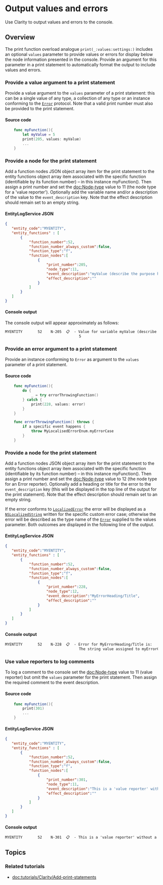 # Output values and errors

Use Clarity to output values and errors to the console.

## Overview

The print function overload analogue  ``print(_:values:settings:)`` includes an optional `values` parameter to provide values or errors for display below the node information presented in the console. Provide an argument for this parameter in a print statement to automatically format the output to include values and errors.


### Provide a value argument to a print statement
Provide a value argument to the `values` parameter of a print statement: this can be a single value of any type, a collection of any type or an instance conforming to the [`Error`]( https://developer.apple.com/documentation/swift/error) protocol. Note that a valid print number must also be provided to the print statement.

#### Source code
```swift
    func myFunction(){
        let myValue = 5
        print(205, values: myValue)
        ...
    }
```
### Provide a node for the print statement
Add a function nodes JSON object array item for the print statement to the entity functions object array item associated with the specific function (identifiable by its function number) – in this instance myFunction(). Then assign a print number and set the <doc:Node-type> value to 11 (the node type for a 'value reporter'). Optionally add the variable name and/or a description of the value to the `event_description` key. Note that the effect description should remain set to an empty string.   

#### EntityLogService JSON
```json
{
   "entity_code":"MYENTITY",
   "entity_functions" : [
       {
           "function_number":52,
           "function_number_always_custom":false,
           "function_type":"f",
           "function_nodes":[
               {
                   "print_number":205,
                   "node_type":11,  
                   "event_description":"myValue (describe the purpose here)",
                   "effect_description":""
               }
           ]
       }
   ]
}
```

#### Console output
The console output will appear approximately as follows:
```markdown
MYENTITY       52    N-205  📋  - Value for variable myValue (describe the purpose here) is:
                                  5
```

### Provide an error argument to a print statement
Provide an instance conforming to `Error` as argument to the `values` parameter of a print statement. 

#### Source code

```swift
    func myFunction(){
        do {
            _ = try errorThrowingFunction()
        } catch {
            print(228, values: error)
        }
    }

    func errorThrowingFunction() throws {
        if a specific event happens {
            throw MyLocalisedErrorEnum.myErrorCase
        }
    }
```

### Provide a node for the print statement
Add a function nodes JSON object array item for the print statement to the entity functions object array item associated with the specific function (identifiable by its function number) – in this instance myFunction(). Then assign a print number and set the <doc:Node-type> value to 12 (the node type for an Error reporter). Optionally add a heading or title for the error to the `event_description` key (this will be displayed in the top line of the output for the print statement). Note that the effect description should remain set to an empty string.   

If the error conforms to [`LocalizedError`]( https://developer.apple.com/documentation/foundation/localizederror) the error will be displayed as a [`NSLocalizedString`]( https://developer.apple.com/documentation/foundation/nslocalizedstring) written for the specific custom error case; otherwise the error will be described as the type name of the [`Error`]( https://developer.apple.com/documentation/swift/error) supplied to the values parameter. Both outcomes are displayed in the following line of the output. 

#### EntityLogService JSON
```json
{
   "entity_code":"MYENTITY",
   "entity_functions" : [
       {
           "function_number":52,
           "function_number_always_custom":false,
           "function_type":"f",
           "function_nodes":[
               {
                   "print_number":228,
                   "node_type":12,  
                   "event_description":"MyErrorHeading/Title",
                   "effect_description":""
               }
           ]
       }
   ]
}
```

#### Console output
```markdown
MYENTITY       52    N-228  📋  - Error for MyErrorHeading/Title is:
                                  The string value assigned to myErrorCase of the MyLocalisedErrorEnum
```

### Use value reporters to log comments
To log a comment to the console set the <doc:Node-type> value to 11 (value reporter) but omit the `values` parameter for the print statement. Then assign the required comment to the event description.

#### Source code

```swift
    func myFunction(){
        print(301)
        ...
    }
```
#### EntityLogService JSON
```json
{
   "entity_code":"MYENTITY",
   "entity_functions" : [
       {
           "function_number":52,
           "function_number_always_custom":false,
           "function_type":"f",
           "function_nodes":[
               {
                   "print_number":301,
                   "node_type":11,  
                   "event_description":"This is a 'value reporter' without a value to log a comment to the console",
                   "effect_description":""
               }
           ]
       }
   ]
}
```
#### Console output
```markdown
MYENTITY       52    N-301  📋  - This is a 'value reporter' without a value to log a comment to the console

```




## Topics


### Related tutorials
- <doc:tutorials/Clarity/Add-print-statements>
